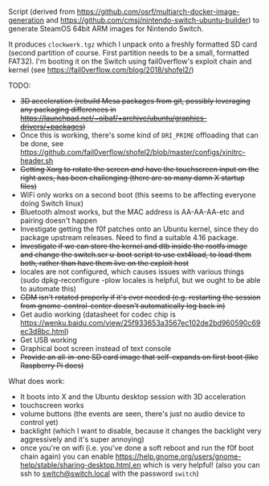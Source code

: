 Script (derived from https://github.com/osrf/multiarch-docker-image-generation and https://github.com/cmsj/nintendo-switch-ubuntu-builder) to generate SteamOS 64bit ARM images for Nintendo Switch.

It produces `clockwerk.tgz` which I unpack onto a freshly formatted SD card (second partition of course. First partition needs to be a small, formatted FAT32). I'm booting it on the Switch using fail0verflow's exploit chain and kernel (see https://fail0verflow.com/blog/2018/shofel2/)

TODO:
 * ~~3D acceleration (rebuild Mesa packages from git, possibly leveraging any packaging differences in https://launchpad.net/~oibaf/+archive/ubuntu/graphics-drivers/+packages)~~
  * Once this is working, there's some kind of `DRI_PRIME` offloading that can be done, see https://github.com/fail0verflow/shofel2/blob/master/configs/xinitrc-header.sh
 * ~~Getting Xorg to rotate the screen *and* have the touchscreen input on the right axes, has been challenging (there are so many damn X startup files)~~
 * WiFi only works on a second boot (this seems to be affecting everyone doing Switch linux)
 * Bluetooth almost works, but the MAC address is AA-AA-AA-etc and pairing doesn't happen
 * Investigate getting the f0f patches onto an Ubuntu kernel, since they do package upstream releases. Need to find a suitable 4.16 package.
 * ~~Investigate if we can store the kernel and dtb inside the rootfs image and change the switch.scr u-boot script to use ext4load, to load them both, rather than have them live on the exploit host~~
 * locales are not configured, which causes issues with various things (sudo dpkg-reconfigure -plow locales is helpful, but we ought to be able to automate this)
 * ~~GDM isn't rotated properly if it's ever needed (e.g. restarting the session from gnome-control-center doesn't automatically log back in)~~
 * Get audio working (datasheet for codec chip is https://wenku.baidu.com/view/25f933653a3567ec102de2bd960590c69ec3d8bc.html)
 * Get USB working
 * Graphical boot screen instead of text console
 * ~~Provide an all-in-one SD card image that self-expands on first boot (like Raspberry Pi does)~~

What does work:
 * It boots into X and the Ubuntu desktop session with 3D acceleration
 * touchscreen works
 * volume buttons (the events are seen, there's just no audio device to control yet)
 * backlight (which I want to disable, because it changes the backlight very aggressively and it's super annoying)
 * once you're on wifi (i.e. you've done a soft reboot and run the f0f boot chain again) you can enable https://help.gnome.org/users/gnome-help/stable/sharing-desktop.html.en which is very helpful! (also you can ssh to switch@switch.local with the password `switch`)
